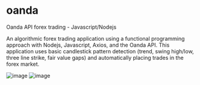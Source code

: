 # oanda
Oanda API forex trading - Javascript/Nodejs

An algorithmic forex trading application using a functional programming approach with Nodejs, Javascript, Axios, and the Oanda API. This application uses basic candlestick pattern detection (trend, swing high/low, three line strike, fair value gaps) and automatically placing trades in the forex market.

![image](https://github.com/ahmedzishi/oanda/assets/100880869/f18f0224-3789-4753-905d-e362068e9614)
![image](https://github.com/ahmedzishi/oanda/assets/100880869/03c5d89b-1875-4cb1-bc1f-d14fe31cd485)



